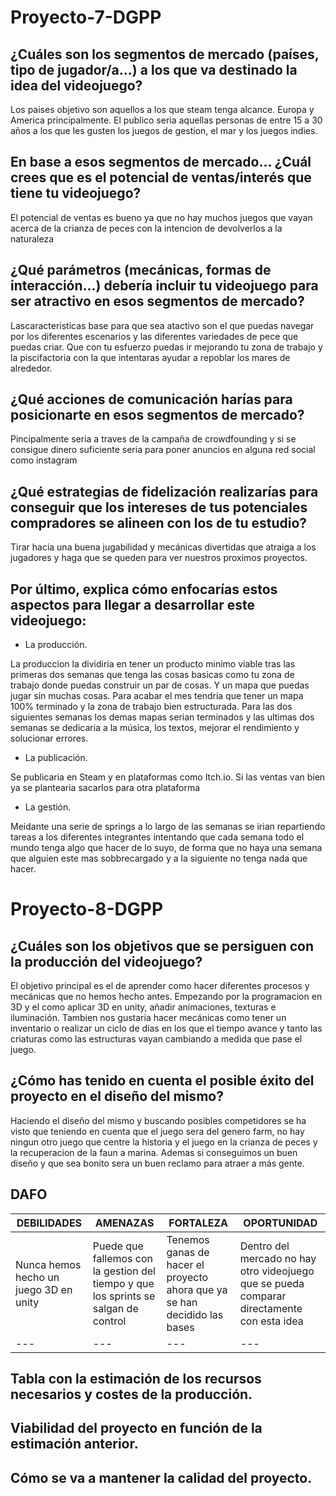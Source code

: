# Proyecto-7-DGPP
## ¿Cuáles son los segmentos de mercado (países, tipo de jugador/a...) a los que va destinado la idea del videojuego?

Los paises objetivo son aquellos a los que steam tenga alcance. Europa y America principalmente. El publico seria aquellas personas de entre 15 a 30 años a los que les gusten los juegos de gestion, el mar y los juegos indies.

## En base a esos segmentos de mercado... ¿Cuál crees que es el potencial de ventas/interés que tiene tu videojuego? 

El potencial de ventas es bueno ya que no hay muchos juegos que vayan acerca de la crianza de peces con la intencion de devolverlos a la naturaleza

## ¿Qué parámetros (mecánicas, formas de interacción...) debería incluir tu videojuego para ser atractivo en esos segmentos de mercado?

Lascaracteristicas base para que sea atactivo son el que puedas navegar por los diferentes escenarios y las diferentes variedades de pece que puedas criar. Que con tu esfuerzo puedas ir mejorando tu zona de trabajo y la piscifactoria con la que intentaras ayudar a repoblar los mares de alrededor. 

## ¿Qué acciones de comunicación harías para posicionarte en esos segmentos de mercado?

Pincipalmente seria a traves de la campaña de crowdfounding y si se consigue dinero suficiente seria para poner anuncios en alguna red social como instagram

## ¿Qué estrategias de fidelización realizarías para conseguir que los intereses de tus potenciales compradores se alineen con los de tu estudio?
Tirar hacia una buena jugabilidad y mecánicas divertidas que atraiga a los jugadores y haga que se queden  para ver nuestros proximos proyectos.

## Por último, explica cómo enfocarías estos aspectos para llegar a desarrollar este videojuego:
- La producción.

La produccion la dividiria en tener un producto minimo viable tras las primeras dos semanas que tenga las cosas basicas como tu zona de trabajo donde puedas construir un par de cosas. Y un mapa que puedas jugar sin muchas cosas. Para acabar el mes tendria que tener un mapa 100% terminado y la zona de trabajo bien estructurada. Para las dos siguientes semanas los demas mapas serian terminados y las ultimas dos semanas se dedicaria a la música, los textos, mejorar el rendimiento y solucionar errores.
- La publicación.

Se publicaria en Steam y en plataformas como Itch.io. Si las ventas van bien ya se plantearia sacarlos para otra plataforma
- La gestión.

Meidante una serie de springs a lo largo de las semanas se irian repartiendo tareas a los diferentes integrantes intentando que cada semana todo el mundo tenga algo que hacer de lo suyo, de forma que no haya una semana que alguien este mas sobbrecargado y a la siguiente no tenga nada que hacer.



# Proyecto-8-DGPP
## ¿Cuáles son los objetivos que se persiguen con la producción del videojuego?
El objetivo principal es el de aprender como hacer diferentes procesos y mecánicas que no hemos hecho antes. Empezando por la programacion en 3D y el como aplicar 3D en unity, añadir animaciones, texturas e iluminación. Tambien nos gustaria hacer mecánicas como tener un inventario o realizar un ciclo de dias en los que el tiempo avance y tanto las criaturas como las estructuras vayan cambiando a medida que pase el juego.

## ¿Cómo has tenido en cuenta el posible éxito del proyecto en el diseño del mismo?
Haciendo el diseño del mismo y buscando posibles competidores se ha visto que teniendo en cuenta que el juego sera del genero farm, no hay ningun otro juego que centre la historia y el juego en la crianza de peces y la recuperacion de la faun a marina. Ademas si conseguimos un buen diseño y que sea bonito sera un buen reclamo para atraer a más gente.

## DAFO
| DEBILIDADES | AMENAZAS | FORTALEZA | OPORTUNIDAD |
| --- | --- | --- | --- |
| Nunca hemos hecho un juego 3D en unity | Puede que fallemos con la gestion del tiempo y que los sprints se salgan de control | Tenemos ganas de hacer el proyecto ahora que ya se han decidido las bases| Dentro del mercado no hay otro videojuego que se pueda comparar directamente con esta idea |
| --- | --- | --- | --- |

## Tabla con la estimación de los recursos necesarios y costes de la producción.


## Viabilidad del proyecto en función de la estimación anterior.

## Cómo se va a mantener la calidad del proyecto.
